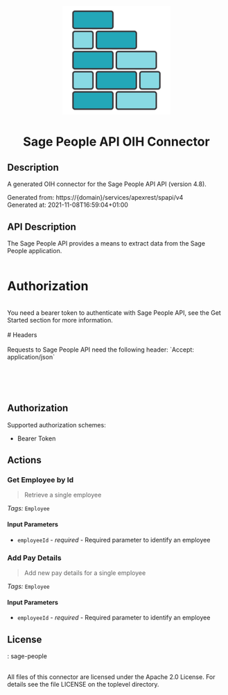 # <p align="center" width="100%"> <img src="./logo.png" width="250" height="250"> </p> 
# <p align="center" width="100%"> Sage People API OIH Connector </p>

## Description

A generated OIH connector for the Sage People API API (version 4.8).

Generated from: https://{domain}/services/apexrest/spapi/v4<br/>
Generated at: 2021-11-08T16:59:04+01:00

## API Description

The Sage People API provides a means to extract data from the Sage People application.<br/>
<br/>
# Authorization<br/>
<br/>
You need a bearer token to authenticate with Sage People API, see the Get Started section for more information.<br/>
<br/>
# Headers<br/>
<br/>
Requests to Sage People API need the following header: `Accept: application/json`<br/>
<br/>
<!-- ReDoc-Inject: <security-definitions> --><br/>
<br/>
&nbsp;<br/>

## Authorization

Supported authorization schemes:
- Bearer Token

## Actions

### Get Employee by Id
> Retrieve a single employee<br/>

*Tags:* `Employee`

#### Input Parameters
* `employeeId` - _required_ - Required parameter to identify an employee<br/>

### Add Pay Details
> Add new pay details for a single employee<br/>

*Tags:* `Employee`

#### Input Parameters
* `employeeId` - _required_ - Required parameter to identify an employee<br/>

## License

: sage-people<br/>
                    <br/>

All files of this connector are licensed under the Apache 2.0 License. For details
see the file LICENSE on the toplevel directory.
